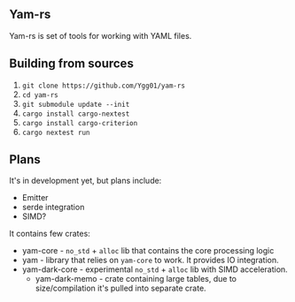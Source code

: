 Yam-rs
------
Yam-rs is set of tools for working with YAML files. 

Building from sources
---
1. `git clone https://github.com/Ygg01/yam-rs`
2. `cd yam-rs`
3. `git submodule update --init`
4. `cargo install cargo-nextest`
5. `cargo install cargo-criterion`
6. `cargo nextest run`

Plans
---
It's in development yet, but plans include:
- Emitter
- serde integration
- SIMD?

It contains few crates:
- yam-core - `no_std` + `alloc` lib that contains the core processing logic
- yam - library that relies on `yam-core` to work. It provides IO integration.
- yam-dark-core - experimental `no_std` + `alloc` lib with SIMD acceleration.
    - yam-dark-memo - crate containing large tables, due to size/compilation it's pulled into separate crate.